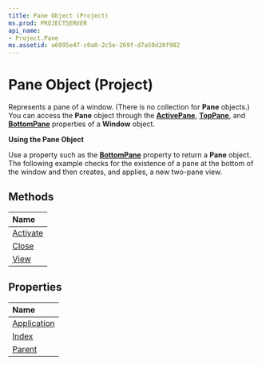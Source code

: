 ```yaml
---
title: Pane Object (Project)
ms.prod: PROJECTSERVER
api_name:
- Project.Pane
ms.assetid: a6995e47-c0a0-2c5e-269f-d7a59d20f982
---
```



# Pane Object (Project)


 

Represents a pane of a window. (There is no collection for  **Pane** objects.) You can access the **Pane** object through the **[ActivePane](window-activepane-property-project.md)**, **[TopPane](window-toppane-property-project.md)**, and **[BottomPane](window-bottompane-property-project.md)** properties of a **Window** object.
 
 **Using the Pane Object**
 
Use a property such as the  **[BottomPane](window-bottompane-property-project.md)** property to return a **Pane** object. The following example checks for the existence of a pane at the bottom of the window and then creates, and applies, a new two-pane view.
 

## Methods



|**Name**|
|:-----|
|[Activate](pane-activate-method-project.md)|
|[Close](pane-close-method-project.md)|
|[View](pane-view-method-project.md)|

## Properties



|**Name**|
|:-----|
|[Application](pane-application-property-project.md)|
|[Index](pane-index-property-project.md)|
|[Parent](pane-parent-property-project.md)|

